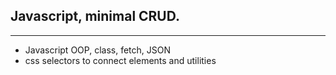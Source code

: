 ##  Javascript, minimal CRUD.
-----

* Javascript OOP, class, fetch, JSON
* css selectors to connect elements and utilities

>        
        